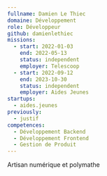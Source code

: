 ```yaml
---
fullname: Damien Le Thiec
domaine: Développement
role: Développeur
github: damienlethiec
missions:
  - start: 2022-01-03
    end: 2022-05-13
    status: independent
    employer: Telescoop
  - start: 2022-09-12
    end: 2023-10-30
    status: independent
    employer: Aides Jeunes
startups:
  - aides.jeunes
previously:
  - justif
competences:
  - Développement Backend
  - Développement Frontend
  - Gestion de Produit
---
```

Artisan numérique et polymathe